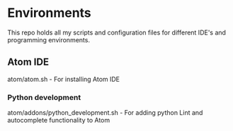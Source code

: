 # Environments
This repo holds all my scripts and configuration files for different IDE's and programming environments.

## Atom IDE
atom/atom.sh - For installing Atom IDE

### Python development
atom/addons/python_development.sh - For adding python Lint and autocomplete functionality to Atom
